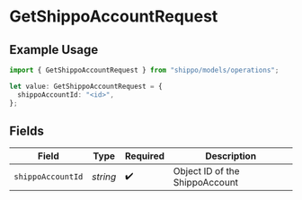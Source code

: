 # GetShippoAccountRequest

## Example Usage

```typescript
import { GetShippoAccountRequest } from "shippo/models/operations";

let value: GetShippoAccountRequest = {
  shippoAccountId: "<id>",
};
```

## Fields

| Field                          | Type                           | Required                       | Description                    |
| ------------------------------ | ------------------------------ | ------------------------------ | ------------------------------ |
| `shippoAccountId`              | *string*                       | :heavy_check_mark:             | Object ID of the ShippoAccount |